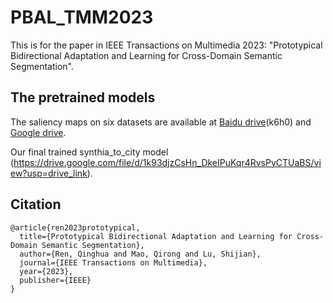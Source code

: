 # PBAL_TMM2023
This is for the paper in IEEE Transactions on Multimedia 2023: "Prototypical Bidirectional Adaptation and Learning for Cross-Domain Semantic Segmentation".

The pretrained models
---
The saliency maps on six datasets are available at [Baidu drive](https://pan.baidu.com/s/1Uj2wOH5qJaFOkmF4VrX2gA)(k6h0) and [Google drive](https://drive.google.com/file/d/15wf5GAK4m8y7J6nuJRIOOH_jsgdR2XRS/view?usp=sharing).

Our final trained synthia_to_city model (https://drive.google.com/file/d/1k93djzCsHn_DkeIPuKqr4RvsPyCTUaBS/view?usp=drive_link).

Citation
---
```
@article{ren2023prototypical,
  title={Prototypical Bidirectional Adaptation and Learning for Cross-Domain Semantic Segmentation},
  author={Ren, Qinghua and Mao, Qirong and Lu, Shijian},
  journal={IEEE Transactions on Multimedia},
  year={2023},
  publisher={IEEE}
}
```
